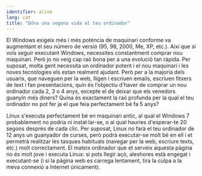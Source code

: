 ```yaml
---
identifier: alive
lang: cat
title: "Dóna una segona vida al teu ordinador"
---
```


El Windows exigeix més i més potència de maquinari conforme va 
augmentant el seu número de versió (95, 98, 2000, Me, XP, etc.). Així 
que si vols seguir executant Windows, necessites constantment comprar 
nou maquinari. Però jo no veig cap raó bona per a una evolució tan 
ràpida. Per suposat, molta gent necessita un ordinador potent i el nou 
maquinari i les noves tecnologies els estan realment ajudant. Però per a 
la majoria dels usuaris, que naveguen per la web, lligen i escriuen 
emails, escriuen fitxers de text i fan presentacions, quin és l'objectiu 
d'haver de comprar un nou ordinador cada 2, 3 o 4 anys, excepte el de 
deixar que els venedors guanyin més diners? Quina és exactament la raó 
profunda per la qual el teu ordinador no pot fer ja el que feia 
perfectament bé fa 5 anys?

Linux s'executa perfectament bé en maquinari antic, al qual el 
Windows 7 probablement no podria ni instal·lar-se, o al qual hauries 
d'esperar-te 20 segons després de cada clic. Per suposat, Linux no farà 
el teu ordinador de 12 anys un guanyador de curses, però podrà 
executar-se molt bé en ell i et permetrà realitzar les tasques habituals 
(navegar per la web, escriure texts, etc.) molt correctament. El mateix 
ordinador que et serveix aquesta pàgina no és molt jove i executa Linux: 
si pots llegir açò, aleshores està engegat i executant-se (i si la 
pàgina web es carrega lentament, tira la culpa a la meva connexió a 
Internet únicament).




